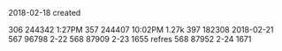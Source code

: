 2018-02-18 created

306 244342 1:27PM
357 244407 10:02PM 1.27k
397 182308 2018-02-21
567 96798 2-22
568 87909 2-23 1655 refres
568 87952 2-24 1671